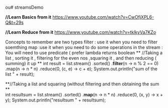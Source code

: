 ou# streamsDemo

**//Learn Basics from it**
https://www.youtube.com/watch?v=CwOfjXPL6-Q&t=29s

**//Learn Reduce from it**
https://www.youtube.com/watch?v=tklkyVa7KZo

Concepts to remember are
two types
    filter : use it when you  need to filter soemthing 
    map     :use it when you need to do some operations in the stream
            : You will need to use predicate ( prefer lambda  returns boolean 
**
//Taking a list , sorting it  , filtering for the even nos ,squaring it , and then reducing ( summing) it up    ** 
        int result = list.stream()
                .sorted()
                .**filter**(n -> n % 2 == 0)
                .map(n -> n * n)
                .reduce(0, (c, e) -> c + e);
        System.out.println("sum of the list " + result);

**//Taking a list and squaring (without filtering and then obtaining the sum    **    
        int resultsum = list.stream()
                .sorted()
                .**map**(n -> n * n)
                .reduce(0, (x, y) -> x + y);
        System.out.println("resultsum " + resultsum);

